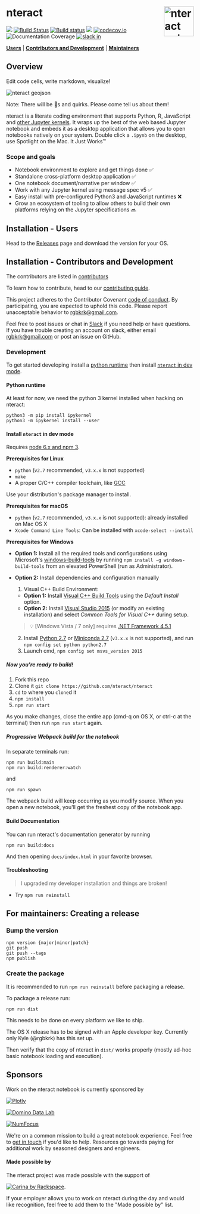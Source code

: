 # nteract <img src="https://cloud.githubusercontent.com/assets/836375/15271096/98e4c102-19fe-11e6-999a-a74ffe6e2000.gif" alt="nteract animated logo" height="80px" align="right" />

[![](https://img.shields.io/badge/version-latest-blue.svg)](https://github.com/nteract/nteract)
[![Build Status](https://travis-ci.org/nteract/nteract.svg?branch=master)](https://travis-ci.org/nteract/nteract) [![Build status](https://ci.appveyor.com/api/projects/status/odxx4hrkcxh1oilx/branch/master?svg=true)](https://ci.appveyor.com/project/nteract/nteract/branch/master)
[![](https://img.shields.io/badge/version-stable-blue.svg)](https://github.com/nteract/nteract/releases)
[![codecov.io](https://codecov.io/github/nteract/nteract/coverage.svg?branch=master)](https://codecov.io/github/nteract/nteract?branch=master)
![Documentation Coverage](https://doc.esdoc.org/github.com/nteract/nteract/badge.svg)
[![slack in](http://slack.nteract.in/badge.svg)](http://slack.nteract.in)

[**Users**](#installation---users) | [**Contributors and Development**](#installation---contributors-and-development) | [**Maintainers**](#for-maintainers-creating-a-release)


## Overview

Edit code cells, write markdown, visualize!

![nteract geojson](https://cloud.githubusercontent.com/assets/836375/18421299/d95ad398-783b-11e6-8b23-d54cf7caad1e.png)

Note: There will be :bug:s and quirks. Please come tell us about them!

nteract is a literate coding environment that supports Python, R, JavaScript and [other Jupyter kernels](https://github.com/ipython/ipython/wiki/IPython-kernels-for-other-languages). It wraps up the best of the web based Jupyter notebook and embeds it as a desktop application that allows you to open notebooks natively on your system. Double click a `.ipynb` on the desktop, use Spotlight on the Mac. It Just Works™

### Scope and goals

* Notebook environment to explore and get things done ✅
* Standalone cross-platform desktop application ✅
* One notebook document/narrative per window ✅
* Work with any Jupyter kernel using message spec v5 ✅
* Easy install with pre-configured Python3 and JavaScript runtimes ❌
* Grow an ecosystem of tooling to allow others to build their own platforms relying on the Jupyter specifications 🔜

## Installation - Users

Head to the [Releases](https://github.com/nteract/nteract/releases) page and download the version for your OS.

## Installation - Contributors and Development

The contributors are listed in [contributors](https://github.com/nteract/nteract/graphs/contributors)

To learn how to contribute, head to our [contributing guide](CONTRIBUTING.md).

This project adheres to the Contributor Covenant [code of conduct](CODE_OF_CONDUCT.md).
By participating, you are expected to uphold this code. Please report unacceptable behavior to rgbkrk@gmail.com.

Feel free to post issues or chat in [Slack](http://slack.nteract.in/) if you need help or have questions. If you have trouble creating an account on slack, either email rgbkrk@gmail.com or post an issue on GitHub.

### Development

To get started developing install a [python runtime](#python-runtime) then install [`nteract` in dev mode](#install-nteract-in-dev-mode).

#### Python runtime

At least for now, we need the python 3 kernel installed when hacking on nteract:

```
python3 -m pip install ipykernel
python3 -m ipykernel install --user
```

#### Install `nteract` in dev mode

Requires [node 6.x and npm 3](https://docs.npmjs.com/getting-started/installing-node).

**Prerequisites for Linux**
- `python` (`v2.7` recommended, `v3.x.x` is not supported)
- `make`
- A proper C/C++ compiler toolchain, like [GCC](https://gcc.gnu.org/)

Use your distribution's package manager to install.

**Prerequisites for macOS**

- `python` (`v2.7` recommended, `v3.x.x` is not supported): already installed on Mac OS X
- `Xcode Command Line Tools`: Can be installed with `xcode-select --install`

**Prerequisites for Windows**

- **Option 1:** Install all the required tools and configurations using Microsoft's [windows-build-tools](https://github.com/felixrieseberg/windows-build-tools) by running `npm install -g windows-build-tools` from an elevated PowerShell (run as Administrator).
- **Option 2:** Install dependencies and configuration manually
   1. Visual C++ Build Environment:
     * **Option 1:** Install [Visual C++ Build Tools](http://go.microsoft.com/fwlink/?LinkId=691126) using the *Default Install* option.
     * **Option 2:** Install [Visual Studio 2015](https://www.visualstudio.com/products/visual-studio-community-vs) (or modify an existing installation) and select *Common Tools for Visual C++* during setup.  

  > :bulb: [Windows Vista / 7 only] requires [.NET Framework 4.5.1](http://www.microsoft.com/en-us/download/details.aspx?id=40773)

  2. Install [Python 2.7](https://www.python.org/downloads/) or [Miniconda 2.7](http://conda.pydata.org/miniconda.html) (`v3.x.x` is not supported), and run `npm config set python python2.7`
  3. Launch cmd, `npm config set msvs_version 2015`

##### Now you're ready to build!

1. Fork this repo
2. Clone it `git clone https://github.com/nteract/nteract`
3. `cd` to where you `clone`d it
4. `npm install`
5. `npm run start`

As you make changes, close the entire app (cmd-q on OS X, or ctrl-c at the terminal) then run `npm run start` again.

##### Progressive Webpack build for the notebook

In separate terminals run:

```
npm run build:main
npm run build:renderer:watch
```

and

```
npm run spawn
```

The webpack build will keep occurring as you modify source. When you open a new notebook, you'll get the freshest copy of the notebook app.

#### Build Documentation
You can run nteract's documentation generator by running

```
npm run build:docs
```

And then opening `docs/index.html` in your favorite browser.

#### Troubleshooting

> I upgraded my developer installation and things are broken!

- Try `npm run reinstall`

## For maintainers: Creating a release

### Bump the version

```
npm version {major|minor|patch}
git push
git push --tags
npm publish
```

### Create the package

It is recommended to run `npm run reinstall` before packaging a release.

To package a release run:
```
npm run dist
```

This needs to be done on every platform we like to ship.

The OS X release has to be signed with an Apple developer key. Currently only
Kyle (@rgbkrk) has this set up.

Then verify that the copy of nteract in `dist/` works
properly (mostly ad-hoc basic notebook loading and execution).

## Sponsors

Work on the nteract notebook is currently sponsored by

[![Plotly](https://cloud.githubusercontent.com/assets/836375/13661288/0f1d6d8c-e657-11e5-897b-9d047cb30ef4.png)](https://plot.ly/)

[![Domino Data Lab](https://cloud.githubusercontent.com/assets/836375/13661281/052c8506-e657-11e5-8e93-1497c6097519.png)](https://www.dominodatalab.com/)

[![NumFocus](https://www.flipcause.com/uploads/thumb_NumFocus_2C_RGB.png)](http://www.numfocus.org/)

We're on a common mission to build a great notebook experience. Feel free to
[get in touch](mailto:rgbkrk@gmail.com) if you'd like to help. Resources go towards
paying for additional work by seasoned designers and engineers.

#### Made possible by

The nteract project was made possible with the support of

[![Carina by Rackspace](https://657cea1304d5d92ee105-33ee89321dddef28209b83f19f06774f.ssl.cf1.rackcdn.com/carina-logo-69ecb9689d028f8d8f0db1caad4b95472040cb3af32104bbc98716fe2088dca4.svg)](https://getcarina.com).

If your employer allows you to work on nteract during the day and would like
recognition, feel free to add them to the "Made possible by" list.
